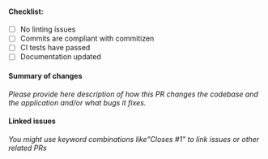 #### Checklist:

- [ ] No linting issues
- [ ] Commits are compliant with commitizen
- [ ] CI tests have passed
- [ ] Documentation updated

#### Summary of changes

_Please provide here description of how this PR changes the codebase and the
application and/or what bugs it fixes._

#### Linked issues

_You might use keyword combinations like"Closes #1" to link issues or other related PRs_
